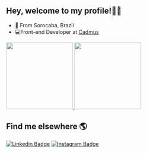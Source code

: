 ## Hey, welcome to my profile!👋🏾
- 📍 From Sorocaba, Brazil
- 💻Front-end Developer at  [Cadmus](https://www.cadmus.com.br/)





<div style="display: inline_block" align="start">
<a href="https://github.com/danielcrubens">
 <img height="180em" src="https://github-readme-stats.vercel.app/api/top-langs/?username=danielcrubens&theme=dracula&layout=compact">
  <img height="180em" src="https://github-readme-stats.vercel.app/api?username=danielcrubens&theme=dracula&show_icons=true&include_all_commits=true&count_private=true">
   
</a>
</div>


## Find me elsewhere  🌎
 [![Linkedin Badge](https://img.shields.io/badge/-LinkedIn-blue?style=flat-square&logo=Linkedin&logoColor=white&link=https://www.linkedin.com/in/danielcrubens)](https://www.linkedin.com/in/danielcrubens) [![Instagram Badge](https://img.shields.io/badge/-Instagram-black?style=flat-square&logo=Instagram&logoColor=white&link=https://www.instagram.com/danielcrubens/)](https://www.instagram.com/danielcrubens/)



